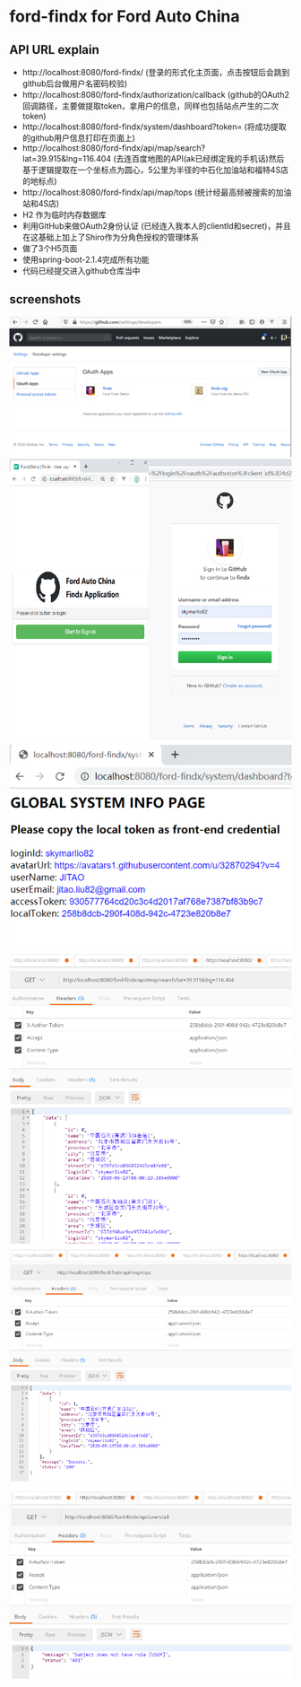 # ford-findx for Ford Auto China

## API URL explain
- http://localhost:8080/ford-findx/ (登录的形式化主页面，点击按钮后会跳到github后台做用户名密码校验)
- http://localhost:8080/ford-findx/authorization/callback (github的OAuth2回调路径，主要做提取token，拿用户的信息，同样也包括站点产生的二次token)
- http://localhost:8080/ford-findx/system/dashboard?token= (将成功提取的github用户信息打印在页面上)
- http://localhost:8080/ford-findx/api/map/search?lat=39.915&lng=116.404 (去连百度地图的API(ak已经绑定我的手机话)然后基于逻辑提取在一个坐标点为圆心，5公里为半径的中石化加油站和福特4S店的地标点)
- http://localhost:8080/ford-findx/api/map/tops (统计经最高频被搜索的加油站和4S店)
- H2 作为临时内存数据库
- 利用GitHub来做OAuth2身份认证 (已经连入我本人的clientId和secret)，并且在这基础上加上了Shiro作为分角色授权的管理体系
- 做了3个H5页面
- 使用spring-boot-2.1.4完成所有功能
- 代码已经提交进入github仓库当中

## screenshots
![image](https://github.com/skymarlio82/ford-findx/blob/master/screens/pic01.png)
![image](https://github.com/skymarlio82/ford-findx/blob/master/screens/pic02.png)
![image](https://github.com/skymarlio82/ford-findx/blob/master/screens/pic03.png)
![image](https://github.com/skymarlio82/ford-findx/blob/master/screens/pic04.png)
![image](https://github.com/skymarlio82/ford-findx/blob/master/screens/pic05.png)
![image](https://github.com/skymarlio82/ford-findx/blob/master/screens/pic06.png)